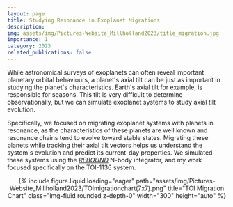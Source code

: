 ```yaml
---
layout: page
title: Studying Resonance in Exoplanet Migrations
description:
img: assets/img/Pictures-Website_Millholland2023/title_migration.jpg
importance: 1
category: 2023
related_publications: false
---
```


While astronomical surveys of exoplanets can often reveal important planetary orbital behaviours, a planet's axial tilt can be just as important in studying the planet's characteristics. Earth's axial tilt for example, is responsible for seasons. This tilt is very difficult to determine observationally, but we can simulate exoplanet systems to study axial tilt evolution. 

<p> Specifically, we focused on migrating exoplanet systems with planets in resonance, as the characteristics of these planets are well known and resonance chains tend to evolve toward stable states. Migrating these planets while tracking their axial tilt vectors helps us understand the system's evolution and predict its current-day properties. We simulated these systems using the <em><a href="[https://rebound.readthedocs.io/en/latest/]">REBOUND</a></em> N-body integrator, and my work focused specifically on the TOI-1136 system. 

<div style="text-align: center;">
  {% include figure.liquid loading="eager" path="assets/img/Pictures-Website_Millholland2023/TOImigrationchart(7x7).png" title="TOI Migration Chart" class="img-fluid rounded z-depth-0" width="300" height="auto" %}
</div>
